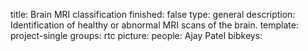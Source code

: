 title: Brain MRI classification
finished: false
type: general
description: Identification of healthy or abnormal MRI scans of the brain.
template: project-single
groups: rtc
picture: 
people: Ajay Patel
bibkeys: 

